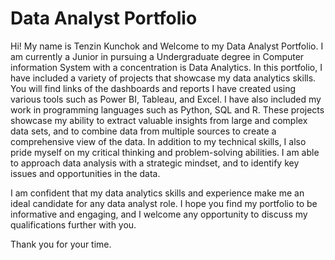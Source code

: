 # Data Analyst Portfolio
Hi! My name is Tenzin Kunchok and Welcome to my Data Analyst Portfolio.
I am currently a Junior in pursuing a Undergraduate degree in Computer information System with a concentration is Data Analytics.
In this portfolio, I have included a variety of projects that showcase my data analytics skills. You will find links of the dashboards and reports I have created using various tools such as Power BI, Tableau, and Excel. I have also included my work in programming languages such as Python, SQL and R. These projects showcase my ability to extract valuable insights from large and complex data sets, and to combine data from multiple sources to create a comprehensive view of the data. In addition to my technical skills, I also pride myself on my critical thinking and problem-solving abilities. I am able to approach data analysis with a strategic mindset, and to identify key issues and opportunities in the data.

I am confident that my data analytics skills and experience make me an ideal candidate for any data analyst role. I hope you find my portfolio to be informative and engaging, and I welcome any opportunity to discuss my qualifications further with you.

Thank you for your time. 
